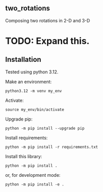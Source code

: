 ## two_rotations
Composing two rotations in 2-D and 3-D

# TODO: Expand this.


## Installation

Tested using python 3.12.

Make an environment:

    python3.12 -m venv my_env

Activate:

    source my_env/bin/activate

Upgrade pip:

    python -m pip install --upgrade pip

Install requirements:

    python -m pip install -r requirements.txt

Install this library:

    python -m pip install .

or, for development mode:

    python -m pip install -e .